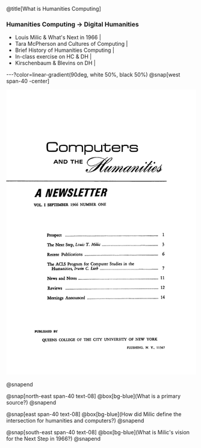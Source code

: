 @title[What is Humanities Computing]
### Humanities Computing -> Digital Humanities

- Louis Milic & What's Next in 1966 |
- Tara McPherson and Cultures of Computing |
- Brief History of Humanities Computing |
- In-class exercise on HC & DH |
- Kirschenbaum & Blevins on DH |

---?color=linear-gradient(90deg, white 50%, black 50%)
@snap[west span-40 -center]

![comps_hums](/week2/computers_hums_firstissue.gif)

@snapend

@snap[north-east span-40 text-08]
@box[bg-blue](What is a primary source?)
@snapend

@snap[east span-40 text-08]
@box[bg-blue](How did Milic define the intersection for humanities and computers?)
@snapend

@snap[south-east span-40 text-08]
@box[bg-blue](What is Milic's vision for the Next Step in 1966?)
@snapend